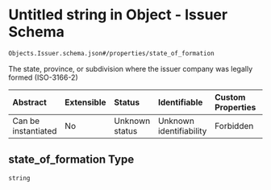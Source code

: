 # Untitled string in Object - Issuer Schema

```txt
Objects.Issuer.schema.json#/properties/state_of_formation
```

The state, province, or subdivision where the issuer company was legally formed (ISO-3166-2)

| Abstract            | Extensible | Status         | Identifiable            | Custom Properties | Additional Properties | Access Restrictions | Defined In                                                                            |
| :------------------ | :--------- | :------------- | :---------------------- | :---------------- | :-------------------- | :------------------ | :------------------------------------------------------------------------------------ |
| Can be instantiated | No         | Unknown status | Unknown identifiability | Forbidden         | Allowed               | none                | [Issuer.schema.json*](../../schema/objects/Issuer.schema.json "open original schema") |

## state_of_formation Type

`string`

